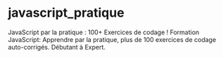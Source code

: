 # javascript_pratique
JavaScript par la pratique : 100+ Exercices de codage ! Formation JavaScript: Apprendre par la pratique, plus de 100 exercices de codage auto-corrigés. Débutant à Expert.
